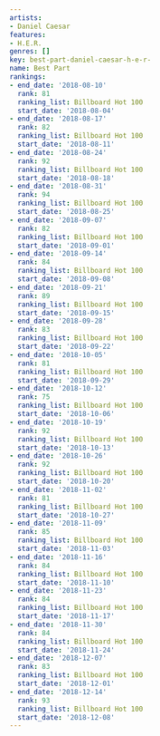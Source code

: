 ```yaml
---
artists:
- Daniel Caesar
features:
- H.E.R.
genres: []
key: best-part-daniel-caesar-h-e-r-
name: Best Part
rankings:
- end_date: '2018-08-10'
  rank: 81
  ranking_list: Billboard Hot 100
  start_date: '2018-08-04'
- end_date: '2018-08-17'
  rank: 82
  ranking_list: Billboard Hot 100
  start_date: '2018-08-11'
- end_date: '2018-08-24'
  rank: 92
  ranking_list: Billboard Hot 100
  start_date: '2018-08-18'
- end_date: '2018-08-31'
  rank: 94
  ranking_list: Billboard Hot 100
  start_date: '2018-08-25'
- end_date: '2018-09-07'
  rank: 82
  ranking_list: Billboard Hot 100
  start_date: '2018-09-01'
- end_date: '2018-09-14'
  rank: 84
  ranking_list: Billboard Hot 100
  start_date: '2018-09-08'
- end_date: '2018-09-21'
  rank: 89
  ranking_list: Billboard Hot 100
  start_date: '2018-09-15'
- end_date: '2018-09-28'
  rank: 83
  ranking_list: Billboard Hot 100
  start_date: '2018-09-22'
- end_date: '2018-10-05'
  rank: 81
  ranking_list: Billboard Hot 100
  start_date: '2018-09-29'
- end_date: '2018-10-12'
  rank: 75
  ranking_list: Billboard Hot 100
  start_date: '2018-10-06'
- end_date: '2018-10-19'
  rank: 92
  ranking_list: Billboard Hot 100
  start_date: '2018-10-13'
- end_date: '2018-10-26'
  rank: 92
  ranking_list: Billboard Hot 100
  start_date: '2018-10-20'
- end_date: '2018-11-02'
  rank: 81
  ranking_list: Billboard Hot 100
  start_date: '2018-10-27'
- end_date: '2018-11-09'
  rank: 85
  ranking_list: Billboard Hot 100
  start_date: '2018-11-03'
- end_date: '2018-11-16'
  rank: 84
  ranking_list: Billboard Hot 100
  start_date: '2018-11-10'
- end_date: '2018-11-23'
  rank: 84
  ranking_list: Billboard Hot 100
  start_date: '2018-11-17'
- end_date: '2018-11-30'
  rank: 84
  ranking_list: Billboard Hot 100
  start_date: '2018-11-24'
- end_date: '2018-12-07'
  rank: 83
  ranking_list: Billboard Hot 100
  start_date: '2018-12-01'
- end_date: '2018-12-14'
  rank: 93
  ranking_list: Billboard Hot 100
  start_date: '2018-12-08'
---
```


